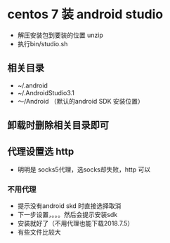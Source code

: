# centos 7 装 android studio
  * 解压安装包到要装的位置 unzip 
  * 执行bin/studio.sh
## 相关目录
  * ~/.android
  * ~/.AndroidStudio3.1
  * ～/Android  （默认的android SDK 安装位置）
## 卸载时删除相关目录即可

## 代理设置选 http
  * 明明是 socks5代理，选socks却失败，http 可以
###  不用代理
  * 提示没有android skd 时直接选择取消
  * 下一步设置，。。。然后会提示安装sdk
  * 安装就好了（不用代理也能下载2018.7.5）
  * 有些文件比较大